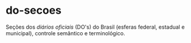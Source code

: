 # do-secoes
Seções dos *diários oficiais* (DO's) do Brasil (esferas federal, estadual e municipal), controle semântico e terminológico.
